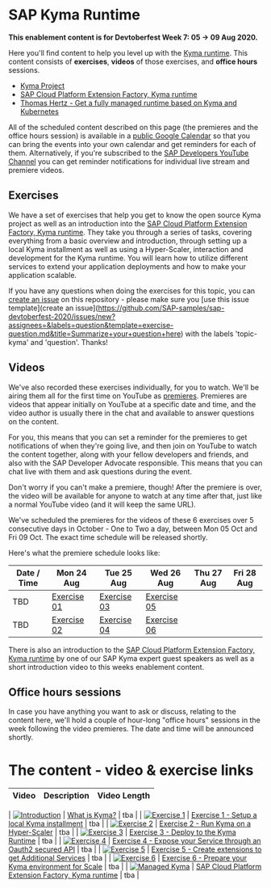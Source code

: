 # SAP Kyma Runtime

**This enablement content is for Devtoberfest Week 7: 05 → 09 Aug 2020.**

Here you'll find content to help you level up with the [Kyma runtime](https://kyma-project.io). This content consists of **exercises**, **videos** of those exercises, and **office hours** sessions.

- [Kyma Project](https://kyma-project.io)
- [SAP Cloud Platform Extension Factory, Kyma runtime](https://discovery-center.cloud.sap/protected/index.html#/serviceCatalog/1b320a69-c013-417c-bf55-2683299777c6)
- [Thomas Hertz - Get a fully managed runtime based on Kyma and Kubernetes](https://blogs.sap.com/2020/05/12/get-a-fully-managed-runtime-based-on-kyma-and-kubernetes/)

All of the scheduled content described on this page (the premieres and the office hours session) is available in a [public Google Calendar](https://calendar.google.com/calendar?cid=Ym1ibGJucHFkOHMwcWZoYnZnMjJqazE3OWdAZ3JvdXAuY2FsZW5kYXIuZ29vZ2xlLmNvbQ) so that you can bring the events into your own calendar and get reminders for each of them. Alternatively, if you're subscribed to the [SAP Developers YouTube Channel](https://www.youtube.com/user/sapdevs) you can get reminder notifications for individual live stream and premiere videos. 

## Exercises

We have a set of exercises that help you get to know the open source Kyma project as well as an introduction into the [SAP Cloud Platform Extension Factory, Kyma runtime](https://discovery-center.cloud.sap/serviceCatalog/1b320a69-c013-417c-bf55-2683299777c6). 
They take you through a series of tasks, covering everything from a basic overview and introduction, through setting up a local Kyma installment as well as using a Hyper-Scaler, interaction and development for the Kyma runtime. You will learn how to utilize different services to extend your application deployments and how to make your application scalable.

<!-- You can follow these exercises yourself, at your own pace, using the resources in the [Virtual Event - SAP Kyma Runtime]() repository. -->

If you have any questions when doing the exercises for this topic, you can [create an issue](https://github.com/SAP-samples/sap-devtoberfest-2020/issues/new?assignees=&labels=question&template=exercise-question.md&title=Summarize+your+question+here) on this repository - please make sure you [use this issue template](create an issue](https://github.com/SAP-samples/sap-devtoberfest-2020/issues/new?assignees=&labels=question&template=exercise-question.md&title=Summarize+your+question+here) with the labels 'topic-kyma' and 'question'. Thanks!

## Videos

We've also recorded these exercises individually, for you to watch. We'll be airing them all for the first time on YouTube as [premieres](https://support.google.com/youtube/answer/9080341). Premieres are videos that appear initially on YouTube at a specific date and time, and the video author is usually there in the chat and available to answer questions on the content. 

For you, this means that you can set a reminder for the premieres to get notifications of when they're going live, and then join on YouTube to watch the content together, along with your fellow developers and friends, and also with the SAP Developer Advocate responsible. This means that you can chat live with them and ask questions during the event.

Don't worry if you can't make a premiere, though! After the premiere is over, the video will be available for anyone to watch at any time after that, just like a normal YouTube video (and it will keep the same URL). 

We've scheduled the premieres for the videos of these 6 exercises over 5 consecutive days in October - One to Two a day, between Mon 05 Oct and Fri 09 Oct. The exact time schedule will be released shortly.
<!--They'll be at the same time on each of those days, contained in a one-hour block starting at 1100 BST (UTC+1). Note that each exercise video is less than 30 mins in length, meaning that we can use the time between the end of the first video and the start of the second (at 1130) to continue the chat if necessary. -->

Here's what the premiere schedule looks like:

| Date / Time | Mon 24 Aug | Tue 25 Aug | Wed 26 Aug | Thu 27 Aug | Fri 28 Aug |
| - | - | - | - | - | - |
| TBD | [Exercise 01](https://www.youtube.com/channel/UCNfmelKDrvRmjYwSi9yvrMg) | [Exercise 03](https://www.youtube.com/channel/UCNfmelKDrvRmjYwSi9yvrMg) | [Exercise 05](https://www.youtube.com/channel/UCNfmelKDrvRmjYwSi9yvrMg) | 
| TBD | [Exercise 02](https://www.youtube.com/channel/UCNfmelKDrvRmjYwSi9yvrMg) | [Exercise 04](https://www.youtube.com/channel/UCNfmelKDrvRmjYwSi9yvrMg) | [Exercise 06](https://www.youtube.com/channel/UCNfmelKDrvRmjYwSi9yvrMg) |

There is also an introduction to the [SAP Cloud Platform Extension Factory, Kyma runtime](https://discovery-center.cloud.sap/serviceCatalog/1b320a69-c013-417c-bf55-2683299777c6) by one of our SAP Kyma expert guest speakers as well as a short introduction video to this weeks enablement content.

<!-- Need links to videos as soon as online, also needs time information-->

## Office hours sessions

In case you have anything you want to ask or discuss, relating to the content here, we'll hold a couple of hour-long "office hours" sessions in the week following the video premieres. The date and time will be announced shortly.

<!-- They will be in the form of Zoom meetings and scheduled to allow participation from most timezones: -->

<!--
- 0800 BST (UTC+1) → [Zoom meeting link](https://sap-se.zoom.us/j/95873935644) | [ICS Download](https://sap-samples.github.io/sap-devtoberfest-2020/cal/workflow_office_hours2.ics)
- 1400 BST (UTC+1) → [Zoom meeting link](https://sap-se.zoom.us/j/99812944506) | [ICS Download](https://sap-samples.github.io/sap-devtoberfest-2020/cal/workflow_office_hours1.ics) -->

<!--These office hours sessions are also in the [public Google Calendar](https://calendar.google.com/calendar?cid=Ym1ibGJucHFkOHMwcWZoYnZnMjJqazE3OWdAZ3JvdXAuY2FsZW5kYXIuZ29vZ2xlLmNvbQ) mentioned earlier. -->

# The content - video & exercise links

| Video | Description | Video Length |
| - | - | - |

| [![Introduction](thumbnail-01.png)](https://www.youtube.com/channel/UCNfmelKDrvRmjYwSi9yvrMg)  | [What is Kyma?](https://github.com/SAP-samples)                                                  | tba |
| [![Exercise 1](thumbnail-02.png)](https://www.youtube.com/channel/UCNfmelKDrvRmjYwSi9yvrMg)    | [Exercise 1 - Setup a local Kyma installment](https://github.com/SAP-samples)                    | tba |
| [![Exercise 2](thumbnail-03.png)](https://www.youtube.com/channel/UCNfmelKDrvRmjYwSi9yvrMg)    | [Exercise 2 - Run Kyma on a Hyper-Scaler](https://github.com/SAP-samples)                        | tba |
| [![Exercise 3](thumbnail-04.png)](https://www.youtube.com/channel/UCNfmelKDrvRmjYwSi9yvrMg)    | [Exercise 3 - Deploy to the Kyma Runtime](https://github.com/SAP-samples)             | tba |
| [![Exercise 4](thumbnail-05.png)](https://www.youtube.com/channel/UCNfmelKDrvRmjYwSi9yvrMg)    | [Exercise 4 - Expose your Service through an Oauth2 secured API](https://github.com/SAP-samples) | tba |
| [![Exercise 5](thumbnail-06.png)](https://www.youtube.com/channel/UCNfmelKDrvRmjYwSi9yvrMg)    | [Exercise 5 - Create extensions to get Additional Services](https://github.com/SAP-samples)      | tba |
| [![Exercise 6](thumbnail-07.png)](https://www.youtube.com/channel/UCNfmelKDrvRmjYwSi9yvrMg)    | [Exercise 6 - Prepare your Kyma environment for Scale](https://github.com/SAP-samples)           | tba |
| [![Managed Kyma](thumbnail-08.png)](https://www.youtube.com/channel/UCNfmelKDrvRmjYwSi9yvrMg)  | [SAP Cloud Platform Extension Factory, Kyma runtime](https://github.com/SAP-samples) | tba |
